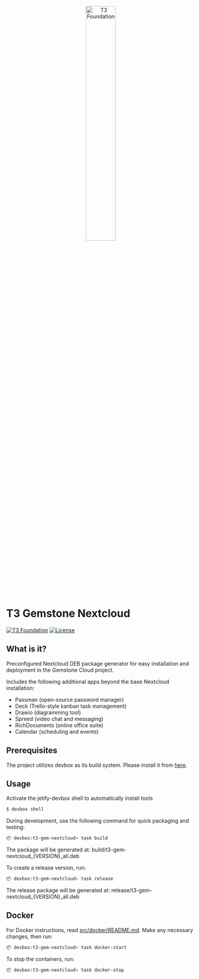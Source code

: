 <p align="center">
    <picture>
        <source media="(prefers-color-scheme: dark)" srcset=".meta/logo-dark.png" width="40%" />
        <source media="(prefers-color-scheme: light)" srcset=".meta/logo-light.png" width="40%" />
        <img alt="T3 Foundation" src=".meta/logo-light.png" width="40%" />
    </picture>
</p>

# T3 Gemstone Nextcloud

 [![T3 Foundation](./.meta/t3-foundation.svg)](https://www.t3vakfi.org/en) [![License](https://img.shields.io/badge/License-Apache_2.0-blue.svg)](https://opensource.org/licenses/Apache-2.0)

## What is it?

Preconfigured Nextcloud DEB package generator for easy installation and deployment in the Gemstone Cloud project.

Includes the following additional apps beyond the base Nextcloud installation:

- Passman (open-source password manager)
- Deck (Trello-style kanban task management)
- Drawio (diagramming tool)
- Spreed (video chat and messaging)
- RichDocuments (online office suite)
- Calendar (scheduling and events)

## Prerequisites

The project utilizes devbox as its build system. Please install it from [here](https://www.jetify.com/docs/devbox/installing_devbox/).

## Usage

Activate the jetify-devbox shell to automatically install tools

```bash
$ devbox shell
```

During development, use the following command for quick packaging and testing:

```bash
📦 devbox:t3-gem-nextcloud> task build
```

The package will be generated at: build/t3-gem-nextcloud_{VERSION}_all.deb

To create a release version, run:

```bash
📦 devbox:t3-gem-nextcloud> task release
```

The release package will be generated at: release/t3-gem-nextcloud_{VERSION}_all.deb

## Docker

For Docker instructions, read [src/docker/README.md](src/docker/README.md). Make any necessary changes, then run:

```bash
📦 devbox:t3-gem-nextcloud> task docker-start
```

To stop the containers, run:

```bash
📦 devbox:t3-gem-nextcloud> task docker-stop
```